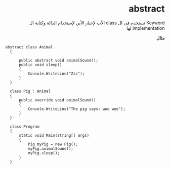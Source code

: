 <div dir="rtl">
  
# abstract

Keyword تستخدم في ال class الأب لإجبار الأبن لإستخدام الدالة وكتابة ال implementation لها 

**مثال**

<div dir="ltr">
  
  ```
  abstract class Animal
    {

        public abstract void animalSound();
        public void sleep()
        {
            Console.WriteLine("Zzz");
        }
    }

    class Pig : Animal
    {
        public override void animalSound()
        {
            Console.WriteLine("The pig says: wee wee");
        }
    }

    class Program
    {
        static void Main(string[] args)
        {
            Pig myPig = new Pig();
            myPig.animalSound();  
            myPig.sleep();  
        }
    }
  ```
